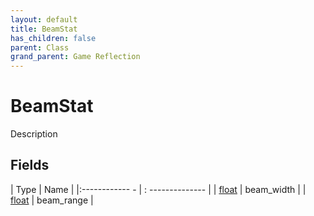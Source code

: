 ```yaml
---
layout: default
title: BeamStat
has_children: false
parent: Class
grand_parent: Game Reflection
---
```

# BeamStat
Description 

## Fields
| Type | Name |
|:------------ - | : -------------- |
| [float](game-reflection/components/float.md) | beam_width |
| [float](game-reflection/components/float.md) | beam_range |
